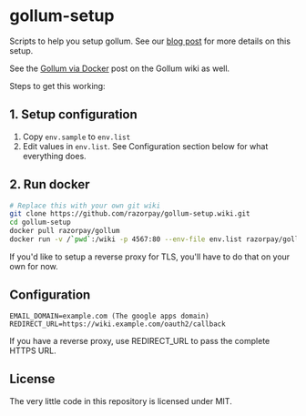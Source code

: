 # gollum-setup

Scripts to help you setup gollum. See our [blog post][blog] for more details on this setup.

See the [Gollum via Docker][docker] post on the Gollum wiki as well.

Steps to get this working:

## 1. Setup configuration

1. Copy `env.sample` to `env.list`
2. Edit values in `env.list`. See Configuration section below for what everything does.

## 2. Run docker 

```sh
# Replace this with your own git wiki
git clone https://github.com/razorpay/gollum-setup.wiki.git
cd gollum-setup
docker pull razorpay/gollum
docker run -v /`pwd`:/wiki -p 4567:80 --env-file env.list razorpay/gollum
```

If you'd like to setup a reverse proxy for TLS, you'll have to do that on your own for now.

## Configuration

```
EMAIL_DOMAIN=example.com (The google apps domain)
REDIRECT_URL=https://wiki.example.com/oauth2/callback
```

If you have a reverse proxy, use REDIRECT_URL to pass the complete HTTPS URL.

## License

The very little code in this repository is licensed under MIT.


[docker]: https://github.com/gollum/gollum/wiki/Gollum-via-Docker
[blog]: https://razorpay.com/blog/TODO
